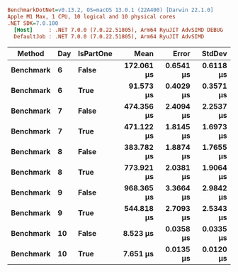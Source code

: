 ``` ini

BenchmarkDotNet=v0.13.2, OS=macOS 13.0.1 (22A400) [Darwin 22.1.0]
Apple M1 Max, 1 CPU, 10 logical and 10 physical cores
.NET SDK=7.0.100
  [Host]     : .NET 7.0.0 (7.0.22.51805), Arm64 RyuJIT AdvSIMD DEBUG
  DefaultJob : .NET 7.0.0 (7.0.22.51805), Arm64 RyuJIT AdvSIMD


```
|    Method | Day | IsPartOne |       Mean |     Error |    StdDev |
|---------- |---- |---------- |-----------:|----------:|----------:|
| **Benchmark** |   **6** |     **False** | **172.061 μs** | **0.6541 μs** | **0.6118 μs** |
| **Benchmark** |   **6** |      **True** |  **91.573 μs** | **0.4029 μs** | **0.3571 μs** |
| **Benchmark** |   **7** |     **False** | **474.356 μs** | **2.4094 μs** | **2.2537 μs** |
| **Benchmark** |   **7** |      **True** | **471.122 μs** | **1.8145 μs** | **1.6973 μs** |
| **Benchmark** |   **8** |     **False** | **383.782 μs** | **1.8874 μs** | **1.7655 μs** |
| **Benchmark** |   **8** |      **True** | **773.921 μs** | **2.0381 μs** | **1.9064 μs** |
| **Benchmark** |   **9** |     **False** | **968.365 μs** | **3.3664 μs** | **2.9842 μs** |
| **Benchmark** |   **9** |      **True** | **544.818 μs** | **2.7093 μs** | **2.5343 μs** |
| **Benchmark** |  **10** |     **False** |   **8.523 μs** | **0.0358 μs** | **0.0335 μs** |
| **Benchmark** |  **10** |      **True** |   **7.651 μs** | **0.0135 μs** | **0.0120 μs** |
